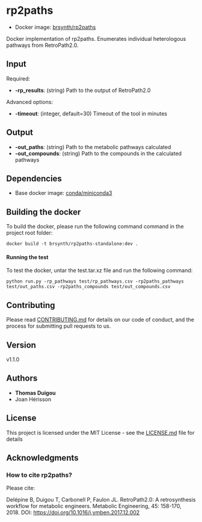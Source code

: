 # rp2paths

* Docker image: [brsynth/rp2paths](https://hub.docker.com/r/brsynth/rp2paths-standalone)

Docker implementation of rp2paths. Enumerates individual heterologous pathways from RetroPath2.0.

## Input

Required:
* **-rp_results**: (string) Path to the output of RetroPath2.0 

Advanced options:
* **-timeout**: (integer, default=30) Timeout of the tool in minutes

## Output

* **-out_paths**: (string) Path to the metabolic pathways calculated
* **-out_compounds**: (string) Path to the compounds in the calculated pathways

## Dependencies

* Base docker image: [conda/miniconda3](https://hub.docker.com/r/conda/miniconda3/dockerfile)

## Building the docker

To build the docker, please run the following command command in the project root folder:

```
docker build -t brsynth/rp2paths-standalone:dev .
```

#### Running the test

To test the docker, untar the test.tar.xz file and run the following command:

```
python run.py -rp_pathways test/rp_pathways.csv -rp2paths_pathways test/out_paths.csv -rp2paths_compounds test/out_compounds.csv
```

## Contributing

Please read [CONTRIBUTING.md](https://gist.github.com/PurpleBooth/b24679402957c63ec426) for details on our code of conduct, and the process for submitting pull requests to us.

## Version

v1.1.0

## Authors

* **Thomas Duigou**
* Joan Hérisson

## License

This project is licensed under the MIT License - see the [LICENSE.md](LICENSE.md) file for details

## Acknowledgments

### How to cite rp2paths?
Please cite:

Delépine B, Duigou T, Carbonell P, Faulon JL. RetroPath2.0: A retrosynthesis workflow for metabolic engineers. Metabolic Engineering, 45: 158-170, 2018. DOI: https://doi.org/10.1016/j.ymben.2017.12.002

